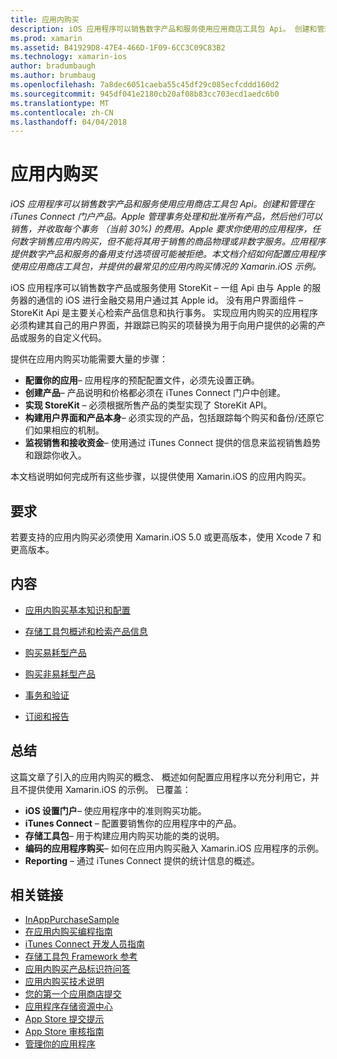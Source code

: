```yaml
---
title: 应用内购买
description: iOS 应用程序可以销售数字产品和服务使用应用商店工具包 Api。 创建和管理在 iTunes Connect 门户产品。 Apple 管理事务处理和批准所有产品，然后他们可以销售，并收取每个事务 （当前 30%) 的费用。 Apple 要求你使用的应用程序，任何数字销售应用内购买，但不能将其用于销售的商品物理或非数字服务。 应用程序提供数字产品和服务的备用支付选项很可能被拒绝。 本文档介绍如何配置应用程序使用应用商店工具包，并提供的最常见的应用内购买情况的 Xamarin.iOS 示例。
ms.prod: xamarin
ms.assetid: B41929D8-47E4-466D-1F09-6CC3C09C83B2
ms.technology: xamarin-ios
author: bradumbaugh
ms.author: brumbaug
ms.openlocfilehash: 7a8dec6051caeba55c45df29c085ecfcddd160d2
ms.sourcegitcommit: 945df041e2180cb20af08b83cc703ecd1aedc6b0
ms.translationtype: MT
ms.contentlocale: zh-CN
ms.lasthandoff: 04/04/2018
---
```

# <a name="in-app-purchasing"></a>应用内购买

_iOS 应用程序可以销售数字产品和服务使用应用商店工具包 Api。创建和管理在 iTunes Connect 门户产品。Apple 管理事务处理和批准所有产品，然后他们可以销售，并收取每个事务 （当前 30%) 的费用。Apple 要求你使用的应用程序，任何数字销售应用内购买，但不能将其用于销售的商品物理或非数字服务。应用程序提供数字产品和服务的备用支付选项很可能被拒绝。本文档介绍如何配置应用程序使用应用商店工具包，并提供的最常见的应用内购买情况的 Xamarin.iOS 示例。_


iOS 应用程序可以销售数字产品或服务使用 StoreKit – 一组 Api 由与 Apple 的服务器的通信的 iOS 进行金融交易用户通过其 Apple id。 没有用户界面组件 – StoreKit Api 是主要关心检索产品信息和执行事务。 实现应用内购买的应用程序必须构建其自己的用户界面，并跟踪已购买的项替换为用于向用户提供的必需的产品或服务的自定义代码。

提供在应用内购买功能需要大量的步骤：

-  **配置你的应用**– 应用程序的预配配置文件，必须先设置正确。
-  **创建产品**– 产品说明和价格都必须在 iTunes Connect 门户中创建。
-  **实现 StoreKit** – 必须根据所售产品的类型实现了 StoreKit API。
-  **构建用户界面和产品本身**– 必须实现的产品，包括跟踪每个购买和备份/还原它们如果相应的机制。
-  **监视销售和接收资金**– 使用通过 iTunes Connect 提供的信息来监视销售趋势和跟踪你收入。


本文档说明如何完成所有这些步骤，以提供使用 Xamarin.iOS 的应用内购买。


## <a name="requirements"></a>要求

若要支持的应用内购买必须使用 Xamarin.iOS 5.0 或更高版本，使用 Xcode 7 和更高版本。

## <a name="contents"></a>内容

 * [应用内购买基本知识和配置](~/ios/platform/in-app-purchasing/in-app-purchase-basics-and-configuration.md)

 * [存储工具包概述和检索产品信息](~/ios/platform/in-app-purchasing/store-kit-overview-and-retreiving-product-information.md)

 * [购买易耗型产品](~/ios/platform/in-app-purchasing/purchasing-consumable-products.md)

 * [购买非易耗型产品](~/ios/platform/in-app-purchasing/purchasing-non-consumable-products.md)

 * [事务和验证](~/ios/platform/in-app-purchasing/transactions-and-verification.md)

 * [订阅和报告](~/ios/platform/in-app-purchasing/subscriptions-and-reporting.md)


## <a name="summary"></a>总结

这篇文章了引入的应用内购买的概念、 概述如何配置应用程序以充分利用它，并且不提供使用 Xamarin.iOS 的示例。 已覆盖：

-  **iOS 设置门户**– 使应用程序中的准则购买功能。
-  **iTunes Connect** – 配置要销售你的应用程序中的产品。
-  **存储工具包**– 用于构建应用内购买功能的类的说明。
-  **编码的应用程序购买**– 如何在应用内购买融入 Xamarin.iOS 应用程序的示例。
-  **Reporting** – 通过 iTunes Connect 提供的统计信息的概述。


## <a name="related-links"></a>相关链接

- [InAppPurchaseSample](https://developer.xamarin.com/samples/StoreKit/)
- [在应用内购买编程指南](https://developer.apple.com/library/ios/documentation/NetworkingInternet/Conceptual/StoreKitGuide/Introduction.html)
- [iTunes Connect 开发人员指南](https://developer.apple.com/library/ios/documentation/LanguagesUtilities/Conceptual/iTunesConnect_Guide/iTunesConnect_Guide.pdf)
- [存储工具包 Framework 参考](https://developer.apple.com/library/ios/documentation/StoreKit/Reference/StoreKit_Collection/StoreKit_Collection.pdf)
- [应用内购买产品标识符问答](https://developer.apple.com/library/ios/#qa/qa1329/_index.html)
- [应用内购买技术说明](https://developer.apple.com/library/ios/#technotes/tn2259/_index.html)
- [您的第一个应用商店提交](https://developer.apple.com/library/ios/documentation/IDEs/Conceptual/AppDistributionGuide/Introduction/Introduction.html)
- [应用程序存储资源中心](https://developer.apple.com/appstore/index.html)
- [App Store 提交提示](https://developer.apple.com/appstore/resources/submission/tips.html)
- [App Store 审核指南](https://developer.apple.com/appstore/resources/approval/guidelines.html)
- [管理你的应用程序](https://developer.apple.com/appstore/resources/managing/index.html)
